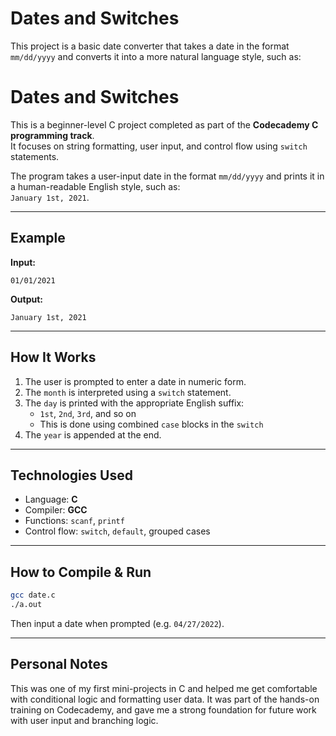 # Dates and Switches

This project is a basic date converter that takes a date in the format `mm/dd/yyyy` and converts it into a more natural language style, such as:

# Dates and Switches

This is a beginner-level C project completed as part of the **Codecademy C programming track**.  
It focuses on string formatting, user input, and control flow using `switch` statements.

The program takes a user-input date in the format `mm/dd/yyyy` and prints it in a human-readable English style, such as:  
`January 1st, 2021`.

---

## Example

**Input:**
```
01/01/2021
```

**Output:**
```
January 1st, 2021
```

---

## How It Works

1. The user is prompted to enter a date in numeric form.
2. The `month` is interpreted using a `switch` statement.
3. The `day` is printed with the appropriate English suffix:
   - `1st`, `2nd`, `3rd`, and so on
   - This is done using combined `case` blocks in the `switch`
4. The `year` is appended at the end.

---

## Technologies Used

- Language: **C**
- Compiler: **GCC**
- Functions: `scanf`, `printf`
- Control flow: `switch`, `default`, grouped cases

---

## How to Compile & Run

```bash
gcc date.c
./a.out
```

Then input a date when prompted (e.g. `04/27/2022`).

---

## Personal Notes

This was one of my first mini-projects in C and helped me get comfortable with conditional logic and formatting user data. It was part of the hands-on training on Codecademy, and gave me a strong foundation for future work with user input and branching logic.
